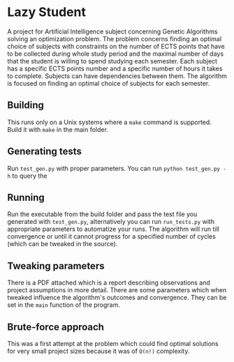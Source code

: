 # Lazy Student
A project for Artificial Intelligence subject concerning Genetic Algorithms solving an optimization problem. The problem concerns finding an optimal choice of subjects with constraints on the number of ECTS points that have to be collected during whole study period and the maximal number of days that the student is willing to spend studying each semester. Each subject has a specific ECTS points number and a specific number of hours it takes to complete. Subjects can have dependencies between them. The algorithm is focused on finding an optimal choice of subjects for each semester.

## Building
This runs only on a Unix systems where a `make` command is supported.
Build it with `make` in the main folder. 

## Generating tests
Run `test_gen.py` with proper parameters. You can run `python test_gen.py -h` to query the 
## Running
Run the executable from the build folder and pass the test file you generated with `test_gen.py`, alternatively you can run `run_tests.py` with appropriate parameters to automatize your runs.
The algorithm will run till convergence or until it cannot progress for a specified number of cycles (which can be tweaked in the source).

## Tweaking parameters
There is a PDF attached which is a report describing observations and project assumptions in more detail.
There are some parameters which when tweaked influence the algorithm's outcomes and convergence. They can be set in the `main` function of the program.

## Brute-force approach
This was a first attempt at the problem which could find optimal solutions for very small project sizes because it was of `O(n!)` complexity.
